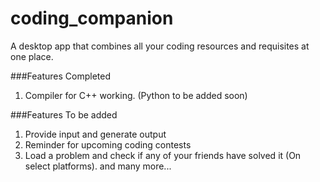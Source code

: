 # coding_companion
A desktop app that combines all your coding resources and requisites at one place.

###Features Completed
1. Compiler for C++ working. (Python to be added soon)

###Features To be added
1. Provide input and generate output
2. Reminder for upcoming coding contests
3. Load a problem and check if any of your friends have solved it (On select platforms).
and many more...